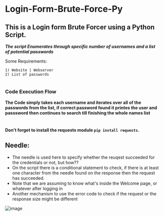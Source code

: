 # Login-Form-Brute-Force-Py

## This is a Login form Brute Forcer using a Python Script.

***The script Enumerates through specific number of usernames and a list of potential passwords***


Some Requirements:
```
1) Website | Webserver 
2) List of passwords
```

#
### Code Execution Flow

**The Code simply takes each username and iterates over all of the passwords from the list, if correct password found it printes the user and passsword then continues to search till finishing the whole names list**
#


**Don't forget to install the requests module `pip install requests`.**


## Needle:
 - The needle is used here to specify whether the reuqest succeeded for the credentials or not, but how??
 - On the script there is a conditional statement to check, if there is at least one character from the needle found on the response then the request has succeeded.
 - Note that we are assuming to know what's inside the Welcome page, or whatever after logging in
 - Another mechanism to use the error code to check if the request or the response size might be different

![image](https://github.com/AwsGhanem/Login-Form-Brute-Force-Py/assets/123994471/d3d00ee7-bd22-4b2c-9290-e6458c7ec69e)


